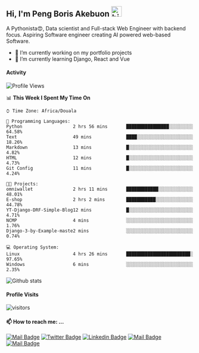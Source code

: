  ## Hi, I'm Peng Boris Akebuon <img src="https://user-images.githubusercontent.com/1303154/88677602-1635ba80-d120-11ea-84d8-d263ba5fc3c0.gif" width="28px" alt="hi">

 A Pythonista😍, Data scientist and Full-stack Web Engineer with backend focus. Aspiring Software engineer creating AI powered web-based Software.
- 🔭 I’m currently working on my portfolio projects
- 🌱 I’m currently learning Django, React and Vue

#### Activity
<!--START_SECTION:waka-->
![Profile Views](http://img.shields.io/badge/Profile%20Views-33-blue)

📊 **This Week I Spent My Time On** 

```text
⌚︎ Time Zone: Africa/Douala

💬 Programming Languages: 
Python                   2 hrs 56 mins       ████████████████░░░░░░░░░   64.58% 
Text                     49 mins             ████░░░░░░░░░░░░░░░░░░░░░   18.26% 
Markdown                 13 mins             █░░░░░░░░░░░░░░░░░░░░░░░░   4.82% 
HTML                     12 mins             █░░░░░░░░░░░░░░░░░░░░░░░░   4.73% 
Git Config               11 mins             █░░░░░░░░░░░░░░░░░░░░░░░░   4.24%

🐱‍💻 Projects: 
omniwallet               2 hrs 11 mins       ████████████░░░░░░░░░░░░░   48.01% 
E-shop                   2 hrs 2 mins        ███████████░░░░░░░░░░░░░░   44.78% 
YT-Django-DRF-Simple-Blog12 mins             █░░░░░░░░░░░░░░░░░░░░░░░░   4.71% 
NCMP                     4 mins              ░░░░░░░░░░░░░░░░░░░░░░░░░   1.76% 
Django-3-by-Example-maste2 mins              ░░░░░░░░░░░░░░░░░░░░░░░░░   0.74%

💻 Operating System: 
Linux                    4 hrs 26 mins       ████████████████████████░   97.65% 
Windows                  6 mins              ░░░░░░░░░░░░░░░░░░░░░░░░░   2.35%

```


<!--END_SECTION:waka-->


![Github stats](https://github-readme-stats.vercel.app/api?username=itzomen&theme=vue&show_icons=true&count_private=true)
 
 #### Profile Visits 

![visitors](https://visitor-badge.glitch.me/badge?page_id=itzomen)

#### 📫 How to reach me: ...

[![Mail Badge](https://img.shields.io/badge/-itzomen-c0392b?style=flat&labelColor=c0392b&logo=gmail&logoColor=white)](mailto:peng.akebuon2468@gmail.com)
[![Twitter Badge](https://img.shields.io/badge/-@itz_an_omen-1ca0f1?style=flat&labelColor=1ca0f1&logo=twitter&logoColor=white&link=https://twitter.com/itz_an_omen)](https://twitter.com/itz_an_omen/) [![Linkedin Badge](https://img.shields.io/badge/-Peng_Boris_Akebuon-0e76a8?style=flat&labelColor=0e76a8&logo=linkedin&logoColor=white)](https://www.linkedin.com/in/peng-boris-akebuon-0b8ba0195/)
 [![Mail Badge](https://img.shields.io/badge/-Academy_Omen-e74c3c?style=flat&labelColor=e74c3c&logo=youtube&logoColor=white)](https://https://www.youtube.com/channel/UCknaAfNfqKQDQFnqP2zMA6A?view_as=subscriber)  [![Mail Badge](https://img.shields.io/badge/-@itz_an_omen-405DE6?style=flat&labelColor=5851DB&logo=instagram&logoColor=white)](https://instagram.com/itz_an_omen)
